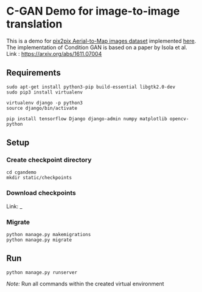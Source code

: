 # C-GAN Demo for image-to-image translation
This is a demo for [pix2pix Aerial-to-Map images dataset](http://efrosgans.eecs.berkeley.edu/pix2pix/datasets/) implemented [here](https://github.com/sdnr1/c-gan_pix2pix). <br>
The implementation of Condition GAN is based on a paper by Isola et al. Link : https://arxiv.org/abs/1611.07004

## Requirements
```
sudo apt-get install python3-pip build-essential libgtk2.0-dev
sudo pip3 install virtualenv

virtualenv django -p python3
source django/bin/activate

pip install tensorflow Django django-admin numpy matplotlib opencv-python
```

## Setup
### Create checkpoint directory
```
cd cgandemo
mkdir static/checkpoints
```
### Download checkpoints
Link: _
### Migrate
```
python manage.py makemigrations
python manage.py migrate
```
## Run
```
python manage.py runserver
```
*Note:* Run all commands within the created virtual environment

